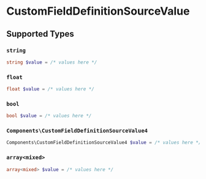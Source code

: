 # CustomFieldDefinitionSourceValue


## Supported Types

### `string`

```php
string $value = /* values here */
```

### `float`

```php
float $value = /* values here */
```

### `bool`

```php
bool $value = /* values here */
```

### `Components\CustomFieldDefinitionSourceValue4`

```php
Components\CustomFieldDefinitionSourceValue4 $value = /* values here */
```

### `array<mixed>`

```php
array<mixed> $value = /* values here */
```

